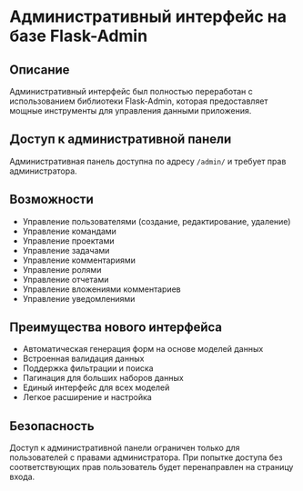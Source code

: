 # Административный интерфейс на базе Flask-Admin

## Описание

Административный интерфейс был полностью переработан с использованием библиотеки Flask-Admin, которая предоставляет мощные инструменты для управления данными приложения.

## Доступ к административной панели

Административная панель доступна по адресу `/admin/` и требует прав администратора.

## Возможности

- Управление пользователями (создание, редактирование, удаление)
- Управление командами
- Управление проектами
- Управление задачами
- Управление комментариями
- Управление ролями
- Управление отчетами
- Управление вложениями комментариев
- Управление уведомлениями

## Преимущества нового интерфейса

- Автоматическая генерация форм на основе моделей данных
- Встроенная валидация данных
- Поддержка фильтрации и поиска
- Пагинация для больших наборов данных
- Единый интерфейс для всех моделей
- Легкое расширение и настройка

## Безопасность

Доступ к административной панели ограничен только для пользователей с правами администратора. При попытке доступа без соответствующих прав пользователь будет перенаправлен на страницу входа.
